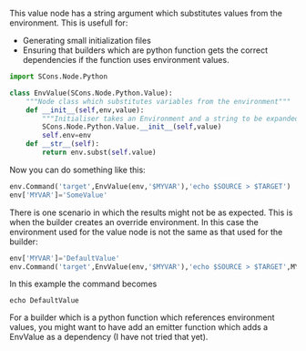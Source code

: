 This value node has a string argument which substitutes values from the environment. This is usefull for:

* Generating small initialization files
* Ensuring that builders which are python function gets the correct dependencies if the function uses environment values.

```python
import SCons.Node.Python

class EnvValue(SCons.Node.Python.Value):
    """Node class which substitutes variables from the environment"""
    def __init__(self,env,value):
        """Initialiser takes an Environment and a string to be expanded."""
        SCons.Node.Python.Value.__init__(self,value)
        self.env=env
    def __str__(self):
        return env.subst(self.value)
```
Now you can do something like this:


```python
env.Command('target',EnvValue(env,'$MYVAR'),'echo $SOURCE > $TARGET')
env['MYVAR']='SomeValue'
```
There is one scenario in which the results might not be as expected. This is when the builder creates an override environment. In this case the environment used for the value node is not the same as that used for the builder:


```python
env['MYVAR']='DefaultValue'
env.Command('target',EnvValue(env,'$MYVAR'),'echo $SOURCE > $TARGET',MYVAR='SomeValue')
```
In this example the command becomes


```console
echo DefaultValue
```

For a builder which is a python function which references environment values, you might want to have add an emitter function which adds a EnvValue as a dependency (I have not tried that yet).
